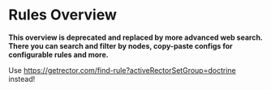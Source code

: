 # Rules Overview

**This overview is deprecated and replaced by more advanced web search. There you can search and filter by nodes, copy-paste configs for configurable rules and more.**

Use https://getrector.com/find-rule?activeRectorSetGroup=doctrine instead!
